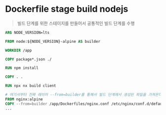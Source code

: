 # Dockerfile stage build nodejs

> 빌드 단계를 위한 스테이지를 만들어서 공통적인 빌드 단계를 수행

```dockerfile
ARG NODE_VERSION=lts

FROM node:${NODE_VERSION}-alpine AS builder

WORKDIR /app

COPY package*.json ./

RUN npm install

COPY . .

RUN npx nx build client

# 여기서부터 진짜 레이어 --from=builder를 통해서 빌드 단계에서 생성된 파일을 가져온다.
FROM nginx:alpine
COPY --from=builder /app/Dockerfiles/nginx.conf /etc/nginx/conf.d/default.conf
...
```
